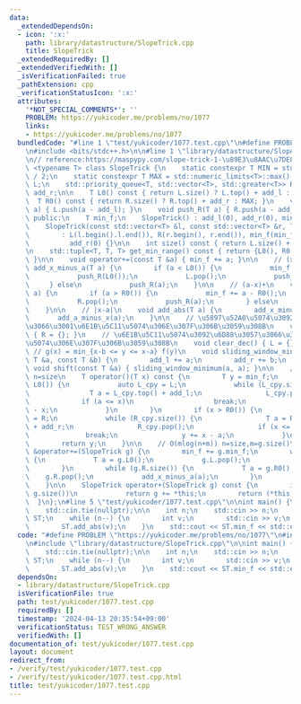 ```yaml
---
data:
  _extendedDependsOn:
  - icon: ':x:'
    path: library/datastructure/SlopeTrick.cpp
    title: SlopeTrick
  _extendedRequiredBy: []
  _extendedVerifiedWith: []
  _isVerificationFailed: true
  _pathExtension: cpp
  _verificationStatusIcon: ':x:'
  attributes:
    '*NOT_SPECIAL_COMMENTS*': ''
    PROBLEM: https://yukicoder.me/problems/no/1077
    links:
    - https://yukicoder.me/problems/no/1077
  bundledCode: "#line 1 \"test/yukicoder/1077.test.cpp\"\n#define PROBLEM \"https://yukicoder.me/problems/no/1077\"\
    \n#include <bits/stdc++.h>\n\n#line 1 \"library/datastructure/SlopeTrick.cpp\"\
    \n// reference:https://maspypy.com/slope-trick-1-\u89E3\u8AAC\u7DE8\ntemplate\
    \ <typename T> class SlopeTrick {\n    static constexpr T MIN = std::numeric_limits<T>::lowest()\
    \ / 2;\n    static constexpr T MAX = std::numeric_limits<T>::max() / 2;\n    std::priority_queue<T>\
    \ L;\n    std::priority_queue<T, std::vector<T>, std::greater<T>> R;\n    T add_l,\
    \ add_r;\n\n    T L0() const { return L.size() ? L.top() + add_l : MIN; }\n  \
    \  T R0() const { return R.size() ? R.top() + add_r : MAX; }\n    void push_L(T\
    \ a) { L.push(a - add_l); }\n    void push_R(T a) { R.push(a - add_r); }\n\n \
    \ public:\n    T min_f;\n    SlopeTrick() : add_l(0), add_r(0), min_f(0) {}\n\
    \    SlopeTrick(const std::vector<T> &l, const std::vector<T> &r, T min_f = 0)\n\
    \        : L(l.begin().l.end()), R(r.begin(), r.end()), min_f(min_f), add_l(0),\n\
    \          add_r(0) {}\n\n    int size() const { return L.size() + R.size(); }\n\
    \n    std::tuple<T, T, T> get_min_range() const { return {L0(), R0(), min_f};\
    \ }\n\n    void operator+=(const T &a) { min_f += a; }\n\n    // (x-a)+\n    void\
    \ add_x_minus_a(T a) {\n        if (a < L0()) {\n            min_f += L0() - a;\n\
    \            push_R(L0());\n            L.pop();\n            push_L(a);\n   \
    \     } else\n            push_R(a);\n    }\n\n    // (a-x)+\n    void add_a_minus_x(T\
    \ a) {\n        if (a > R0()) {\n            min_f += a - R0();\n            push_L(R0());\n\
    \            R.pop();\n            push_R(a);\n        } else\n            push_L(a);\n\
    \    }\n\n    // |x-a|\n    void add_abs(T a) {\n        add_x_minus_a(a);\n \
    \       add_a_minus_x(a);\n    }\n\n    // \u5897\u52A0\u5074\u3092\u6D88\u3057\
    \u3066\u3001\u6E1B\u5C11\u5074\u306E\u307F\u306B\u3059\u308B\n    void clear_inc()\
    \ { R = {}; }\n    // \u6E1B\u5C11\u5074\u3092\u6D88\u3057\u3066\u3001\u5897\u52A0\
    \u5074\u306E\u307F\u306B\u3059\u308B\n    void clear_dec() { L = {}; }\n\n   \
    \ // g(x) = min_{x-b <= y <= x-a} f(y)\n    void sliding_window_minimum(const\
    \ T &a, const T &b) {\n        add_l += a;\n        add_r += b;\n    }\n\n   \
    \ void shift(const T &a) { sliding_window_minimum(a, a); }\n\n    // O(nlogn)\
    \ n=size\n    T operator()(T x) const {\n        T y = min_f;\n        if (x <\
    \ L0()) {\n            auto L_cpy = L;\n            while (L_cpy.size()) {\n \
    \               T a = L_cpy.top() + add_l;\n                L_cpy.pop();\n   \
    \             if (a <= x)\n                    break;\n                y += a\
    \ - x;\n            }\n        }\n        if (x > R0()) {\n            auto R_cpy\
    \ = R;\n            while (R_cpy.size()) {\n                T a = R_cpy.top()\
    \ + add_r;\n                R_cpy.pop();\n                if (x <= a)\n      \
    \              break;\n                y += x - a;\n            }\n        }\n\
    \        return y;\n    }\n\n    // O(mlog(n+m)) n=size,m=g.size()\n    SlopeTrick\
    \ &operator+=(SlopeTrick g) {\n        min_f += g.min_f;\n        while (g.L.size())\
    \ {\n            T a = g.L0();\n            g.L.pop();\n            add_a_minus_x(a);\n\
    \        }\n        while (g.R.size()) {\n            T a = g.R0();\n        \
    \    g.R.pop();\n            add_x_minus_a(a);\n        }\n        return *this;\n\
    \    }\n\n    SlopeTrick operator+(SlopeTrick g) const {\n        if (size() <\
    \ g.size())\n            return g += *this;\n        return (*this) += g;\n  \
    \  }\n};\n#line 5 \"test/yukicoder/1077.test.cpp\"\n\nint main() {\n    std::ios::sync_with_stdio(false);\n\
    \    std::cin.tie(nullptr);\n\n    int n;\n    std::cin >> n;\n    SlopeTrick<int>\
    \ ST;\n    while (n--) {\n        int v;\n        std::cin >> v;\n        ST.clear_inc();\n\
    \        ST.add_abs(v);\n    }\n    std::cout << ST.min_f << std::endl;\n}\n"
  code: "#define PROBLEM \"https://yukicoder.me/problems/no/1077\"\n#include <bits/stdc++.h>\n\
    \n#include \"library/datastructure/SlopeTrick.cpp\"\n\nint main() {\n    std::ios::sync_with_stdio(false);\n\
    \    std::cin.tie(nullptr);\n\n    int n;\n    std::cin >> n;\n    SlopeTrick<int>\
    \ ST;\n    while (n--) {\n        int v;\n        std::cin >> v;\n        ST.clear_inc();\n\
    \        ST.add_abs(v);\n    }\n    std::cout << ST.min_f << std::endl;\n}"
  dependsOn:
  - library/datastructure/SlopeTrick.cpp
  isVerificationFile: true
  path: test/yukicoder/1077.test.cpp
  requiredBy: []
  timestamp: '2024-04-13 20:35:54+09:00'
  verificationStatus: TEST_WRONG_ANSWER
  verifiedWith: []
documentation_of: test/yukicoder/1077.test.cpp
layout: document
redirect_from:
- /verify/test/yukicoder/1077.test.cpp
- /verify/test/yukicoder/1077.test.cpp.html
title: test/yukicoder/1077.test.cpp
---
```

